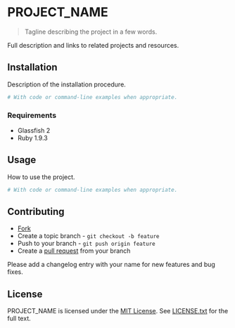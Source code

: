 # PROJECT\_NAME

> Tagline describing the project in a few words.

Full description and links to related projects and resources.

## Installation

Description of the installation procedure.

```bash
# With code or command-line examples when appropriate.
```

### Requirements

* Glassfish 2
* Ruby 1.9.3

## Usage

How to use the project.

```bash
# With code or command-line examples when appropriate.
```

## Contributing

* [Fork](https://help.github.com/articles/fork-a-repo)
* Create a topic branch - `git checkout -b feature`
* Push to your branch - `git push origin feature`
* Create a [pull request](http://help.github.com/pull-requests/) from your branch

Please add a changelog entry with your name for new features and bug fixes.

## License

PROJECT\_NAME is licensed under the [MIT License](http://opensource.org/licenses/MIT).
See [LICENSE.txt](LICENSE.txt) for the full text.
